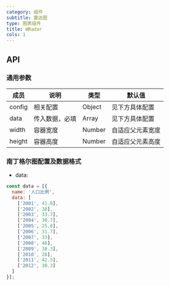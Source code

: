 ```yaml
---
category: 组件
subtitle: 雷达图
type: 图表组件
title: WRadar
cols: 1
---
```



## API

### 通用参数

| 成员 | 说明 | 类型 | 默认值 |
|---|---|---|---|
| config | 相关配置 | Object | 见下方具体配置 |
| data | 传入数据，必填 | Array | 见下方具体配置 |
| width | 容器宽度 | Number | 自适应父元素宽度 |
| height | 容器高度 | Number | 自适应父元素高度 |

### 南丁格尔图配置及数据格式
* data:

```javascript
const data = [{
  name: '人口比例',
  data: [
    ['2001', 41.8],
    ['2002', 38],
    ['2003', 33.7],
    ['2004', 30.7],
    ['2005', 25.8],
    ['2006', 31.7],
    ['2007', 33],
    ['2008', 46],
    ['2009', 38.3],
    ['2010', 28],
    ['2011', 42.5],
    ['2012', 30.3]
  ]
}];
```
